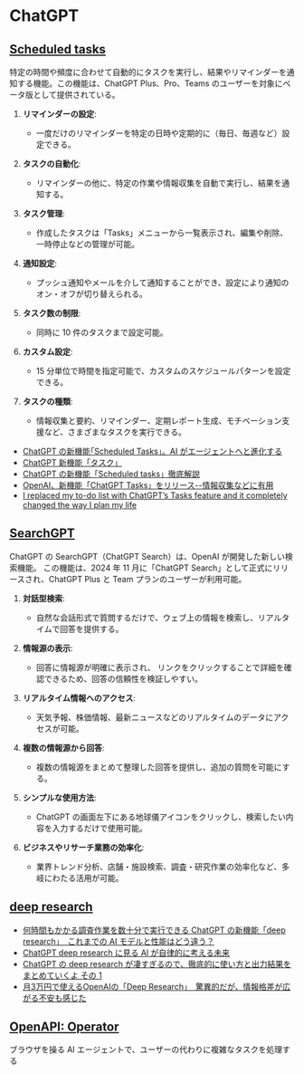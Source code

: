 # ChatGPT

## [Scheduled tasks](https://help.openai.com/en/articles/10291617-scheduled-tasks-in-chatgpt)

特定の時間や頻度に合わせて自動的にタスクを実行し、結果やリマインダーを通知する機能。この機能は、ChatGPT Plus、Pro、Teams のユーザーを対象にベータ版として提供されている。

1. **リマインダーの設定**:

   - 一度だけのリマインダーを特定の日時や定期的に（毎日、毎週など）設定できる。

2. **タスクの自動化**:

   - リマインダーの他に、特定の作業や情報収集を自動で実行し、結果を通知する。

3. **タスク管理**:

   - 作成したタスクは「Tasks」メニューから一覧表示され、編集や削除、一時停止などの管理が可能。

4. **通知設定**:

   - プッシュ通知やメールを介して通知することができ、設定により通知のオン・オフが切り替えられる。

5. **タスク数の制限**:

   - 同時に 10 件のタスクまで設定可能。

6. **カスタム設定**:

   - 15 分単位で時間を指定可能で、カスタムのスケジュールパターンを設定できる。

7. **タスクの種類**:
   - 情報収集と要約、リマインダー、定期レポート生成、モチベーション支援など、さまざまなタスクを実行できる。

- [ChatGPT の新機能｢Scheduled Tasks｣。AI がエージェントへと進化する](https://www.gizmodo.jp/2025/01/chat-gpt-scheduled-tasks.html)
- [ChatGPT 新機能「タスク」](https://zenn.dev/acntechjp/articles/3a91d8db844b11)
- [ChatGPT の新機能「Scheduled tasks」徹底解説](https://chatgpt-lab.com/n/naa1eb9becb85)
- [OpenAI、新機能「ChatGPT Tasks」をリリース--情報収集などに有用](https://japan.zdnet.com/article/35228311/)
- [I replaced my to-do list with ChatGPT’s Tasks feature and it completely changed the way I plan my life](https://www.techradar.com/computing/artificial-intelligence/i-replaced-my-to-do-list-with-chatgpts-tasks-feature-and-it-completely-changed-the-way-i-plan-my-life)

## [SearchGPT](https://openai.com/ja-JP/index/searchgpt-prototype/)

ChatGPT の SearchGPT（ChatGPT Search）は、OpenAI が開発した新しい検索機能。
この機能は、2024 年 11 月に「ChatGPT Search」として正式にリリースされ、ChatGPT Plus と Team プランのユーザーが利用可能。

1. **対話型検索**:

   - 自然な会話形式で質問するだけで、ウェブ上の情報を検索し、リアルタイムで回答を提供する。

2. **情報源の表示**:

   - 回答に情報源が明確に表示され、 リンクをクリックすることで詳細を確認できるため、回答の信頼性を検証しやすい。

3. **リアルタイム情報へのアクセス**:

   - 天気予報、株価情報、最新ニュースなどのリアルタイムのデータにアクセスが可能。

4. **複数の情報源から回答**:

   - 複数の情報源をまとめて整理した回答を提供し、追加の質問を可能にする。

5. **シンプルな使用方法**:

   - ChatGPT の画面左下にある地球儀アイコンをクリックし、検索したい内容を入力するだけで使用可能。

6. **ビジネスやリサーチ業務の効率化**:
   - 業界トレンド分析、店舗・施設検索、調査・研究作業の効率化など、多岐にわたる活用が可能。

## [deep research](https://openai.com/index/introducing-deep-research/)

- [何時間もかかる調査作業を数十分で実行できる ChatGPT の新機能「deep research」　これまでの AI モデルと性能はどう違う？](https://atmarkit.itmedia.co.jp/ait/articles/2502/05/news075.html)
- [ChatGPT deep research に見る AI が自律的に考える未来](https://tech.layerx.co.jp/entry/2025/02/13/175317)
- [ChatGPT の deep research が凄すぎるので、徹底的に使い方と出力結果をまとめていくよ その 1](https://note.com/currypurin/n/n558fc5996586)
- [月3万円で使えるOpenAIの「Deep Research」　驚異的だが、情報格差が広がる不安も感じた](https://ascii.jp/elem/000/004/251/4251719/)

## [OpenAPI: Operator](https://openai.com/index/introducing-operator/)

ブラウザを操る AI エージェントで、ユーザーの代わりに複雑なタスクを処理する
